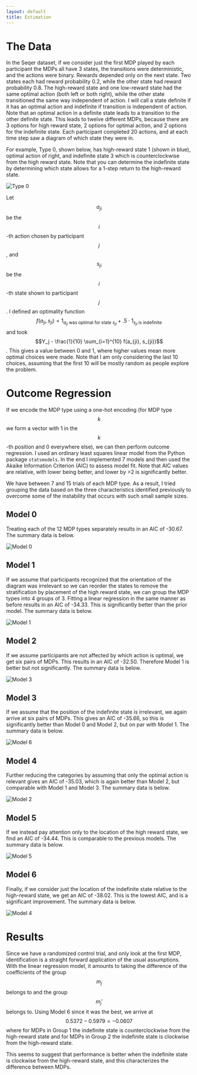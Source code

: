 ```yaml
---
layout: default
title: Estimation 
--- 
```

# The Data
In the Seqer dataset, if we consider just the first MDP played by each participant the MDPs all have 3 states, the transitions were deterministic, and the actions were binary.  Rewards depended only on the next state.  Two states each had reward probability 0.2, while the other state had reward probability 0.8.  The high-reward state and one low-reward state had the same optimal action (both left or both right), while the other state transitioned the same way independent of action.  I will call a state definite if it has an optimal action and indefinite if transition is independent of action.  Note that an optimal action in a definite state leads to a transition to the other definite state.  This leads to twelve different MDPs, because there are 3 options for high reward state, 2 options for optimal action, and 2 options for the indefinite state.  Each participant completed 20 actions, and at each time step saw a diagram of which state they were in.

For example, Type 0, shown below, has high-reward state 1 (shown in blue), optimal action of right, and indefinite state 3 which is counterclockwise from the high reward state.  Note that you can determine the indefinite state by determining which state allows for a 1-step return to the high-reward state.

![Type 0](/assets/images/type0.png)

Let $$a_{ji}$$ be the $$i$$-th action chosen by participant $$j$$, and $$s_{ji}$$ be the $$i$$-th state shown to participant $$j$$. 
I defined an optimality function $$f(a_{ji},s_{ji})=1_{a_{ji}\text{ was optimal for state }s_{ji}} + .5\cdot{1_{s_{ji} \text{ is indefinite}}}$$ and took $$Y_j - \frac{1}{10} \sum_{i=1}^{10} f(a_{ji}, s_{ji})$$.  This gives a value between 0 and 1, where higher values mean more optimal choices were made.  Note that I am only considering the last 10 choices, assuming that the first 10 will be mostly random as people explore the problem.

# Outcome Regression
If we encode the MDP type using a one-hot encoding (for MDP type $$k$$ we form a vector with 1 in the $$k$$-th position and 0 everywhere else), we can then perform outcome regression.  I used an ordinary least squares linear model from the Python package `statsmodels`.  In the end I implemented 7 models and then used the Akaike Information Criterion (AIC) to assess model fit.  Note that AIC values are relative, with lower being better, and lower by >2 is significantly better.

We have between 7 and 15 trials of each MDP type.  As a result, I tried grouping the data based on the three characteristics identified previously to overcome some of the instability that occurs with such small sample sizes.

## Model 0
Treating each of the 12 MDP types separately results in an AIC of -30.67.  The summary data is below.  

![Model 0](/assets/images/reg0.png)


## Model 1
If we assume that participants recognized that the orientation of the diagram was irrelevant so we can reorder the states to remove the stratification by placement of the high reward state, we can group the MDP types into 4 groups of 3.  Fitting a linear regression in the same manner as before results in an AIC of -34.33.  This is significantly better than the prior model.  The summary data is below.

![Model 1](/assets/images/reg1.png)


## Model 2
If we assume participants are not affected by which action is optimal, we get six pairs of MDPs.  This results in an AIC of -32.50.  Therefore Model 1 is better but not significantly. The summary data is below.

![Model 3](/assets/images/reg3.png)

## Model 3
If we assume that the position of the indefinite state is irrelevant, we again arrive at six pairs of MDPs.  This gives an AIC of -35.66, so this is significantly better than Model 0 and Model 2, but on par with Model 1. The summary data is below.

![Model 6](/assets/images/reg6.png)

## Model 4
Further reducing the categories by assuming that only the optimal action is relevant gives an AIC of -35.03, which is again better than Model 2, but comparable with Model 1 and Model 3. The summary data is below.

![Model 2](/assets/images/reg2.png)

## Model 5
If we instead pay attention only to the location of the high reward state, we find an AIC of -34.44.  This is comparable to the previous models. The summary data is below.

![Model 5](/assets/images/reg5.png)

## Model 6
Finally, if we consider just the location of the indefinite state relative to the high-reward state, we get an AIC of -38.02. This is the lowest AIC, and is a significant improvement. The summary data is below.

![Model 4](/assets/images/reg4.png)

# Results
Since we have a randomized control trial, and only look at the first MDP, identification is a straight forward application of the usual assumptions.  With the linear regression model, it amounts to taking the difference of the coefficients of the group $$m_j$$ belongs to and the group $$m_j'$$ belongs to.  Using Model 6 since it was the best, we arrive at $$0.5372-0.5979=-0.0607$$ where for MDPs in Group 1 the indefinite state is counterclockwise from the high-reward state and for MDPs in Group 2 the indefinite state is clockwise from the high-reward state.

This seems to suggest that performance is better when the indefinite state is clockwise from the high-reward state, and this characterizes the difference between MDPs.
